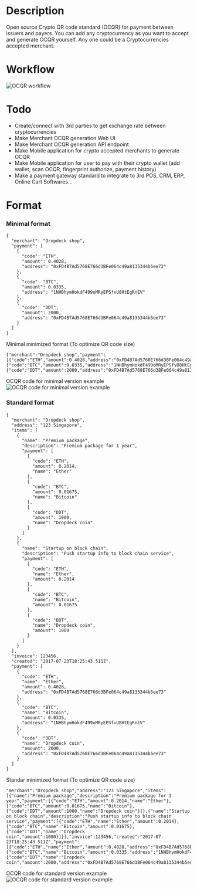 # Description
Open source Crypto QR code standard (OCQR) for payment between issuers and payers.
You can add any cryptocurrency as you want to accept and generate OCQR yourself.
Any one could be a Cryptocurrencies accepted merchant.

# Workflow
![OCQR workflow](https://cdn.rawgit.com/sonpython/cryptopay/master/OCQR_workflow.svg)

# Todo
- Create/connect with 3rd parties to get exchange rate between cryptocurrencies
- Make Merchant OCQR generation Web UI
- Make Merchant OCQR generation API endpoint
- Make Mobile application for crypto accepted merchants to generate OCQR
- Make Mobile application for user to pay with their crypto wallet (add wallet, scan OCQR, fingerprint authorize, payment history)
- Make a payment gateway standard to integrate to 3rd POS, CRM, ERP, Online Cart Softwares...

# Format
### Minimal format
```
{
  "merchant": "Dropdeck shop",
  "payment": [
    {
      "code": "ETH",
      "amount": 0.4028,
      "address": "0xFD4B7Ad5768E766d3BFe064c49a8135344b5ee73"
    },
    {
      "code": "BTC",
      "amount": 0.0335,
      "address": "1NHBhymHokdF499oMRyEPSfvU8HtEgRnEV"
    },
    {
      "code": "DDT",
      "amount": 2000,
      "address": "0xFD4B7Ad5768E766d3BFe064c49a8135344b5ee73"
    }
  ]
}
```
Minimal minimized format (To optimize QR code size)
```
{"merchant":"Dropdeck shop","payment":[{"code":"ETH","amount":0.4028,"address":"0xFD4B7Ad5768E766d3BFe064c49a8135344b5ee73"},{"code":"BTC","amount":0.0335,"address":"1NHBhymHokdF499oMRyEPSfvU8HtEgRnEV"},{"code":"DDT","amount":2000,"address":"0xFD4B7Ad5768E766d3BFe064c49a8135344b5ee73"}]}
```
OCQR code for minimal version example
![OCQR code for minimal version example](https://raw.githubusercontent.com/sonpython/cryptopay/master/minimal_qr_code.jpg)

### Standard format

```
{
  "merchant": "Dropdeck shop",
  "address": "123 Singapore",
  "items": [
    {
      "name": "Premium package",
      "description": "Premium package for 1 year",
      "payment": [
        {
          "code": "ETH",
          "amount": 0.2014,
          "name": "Ether"
        },
        {
          "code": "BTC",
          "amount": 0.01675,
          "name": "Bitcoin"
        },
        {
          "code": "DDT",
          "amount": 1000,
          "name": "Dropdeck coin"
        }
      ]
    },
    {
      "name": "Startup on block chain",
      "description": "Push startup info to block chain service",
      "payment": [
        {
          "code": "ETH",
          "name": "Ether",
          "amount": 0.2014
        },
        {
          "code": "BTC",
          "name": "Bitcoin",
          "amount": 0.01675
        },
        {
          "code": "DDT",
          "name": "Dropdeck coin",
          "amount": 1000
        }
      ]
    }
  ],
  "invoice": 123456,
  "created": "2017-07-23T18:25:43.511Z",
  "payment": [
    {
      "code": "ETH",
      "name": "Ether",
      "amount": 0.4028,
      "address": "0xFD4B7Ad5768E766d3BFe064c49a8135344b5ee73"
    },
    {
      "code": "BTC",
      "name": "Bitcoin",
      "amount": 0.0335,
      "address": "1NHBhymHokdF499oMRyEPSfvU8HtEgRnEV"
    },
    {
      "code": "DDT",
      "name": "Dropdeck coin",
      "amount": 2000,
      "address": "0xFD4B7Ad5768E766d3BFe064c49a8135344b5ee73"
    }
  ]
}
```

Standar minimized format (To optimize QR code size)

```
"merchant":"Dropdeck shop","address":"123 Singapore","items":[{"name":"Premium package","description":"Premium package for 1 year","payment":[{"code":"ETH","amount":0.2014,"name":"Ether"},{"code":"BTC","amount":0.01675,"name":"Bitcoin"},{"code":"DDT","amount":1000,"name":"Dropdeck coin"}]},{"name":"Startup on block chain","description":"Push startup info to block chain service","payment":[{"code":"ETH","name":"Ether","amount":0.2014},{"code":"BTC","name":"Bitcoin","amount":0.01675},{"code":"DDT","name":"Dropdeck coin","amount":1000}]}],"invoice":123456,"created":"2017-07-23T18:25:43.511Z","payment":[{"code":"ETH","name":"Ether","amount":0.4028,"address":"0xFD4B7Ad5768E766d3BFe064c49a8135344b5ee73"},{"code":"BTC","name":"Bitcoin","amount":0.0335,"address":"1NHBhymHokdF499oMRyEPSfvU8HtEgRnEV"},{"code":"DDT","name":"Dropdeck coin","amount":2000,"address":"0xFD4B7Ad5768E766d3BFe064c49a8135344b5ee73"}]}
```
OCQR code for standard version example
![OCQR code for standard version example](https://raw.githubusercontent.com/sonpython/cryptopay/master/standard_qr_code.jpg)